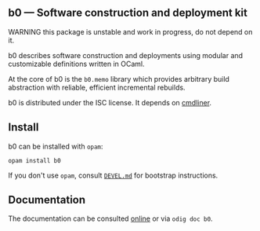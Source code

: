 b0 — Software construction and deployment kit
-------------------------------------------------------------------------------

WARNING this package is unstable and work in progress, do not depend on it. 

b0 describes software construction and deployments using modular and
customizable definitions written in OCaml.

At the core of b0 is the `b0.memo` library which provides arbitrary 
build abstraction with reliable, efficient incremental rebuilds.

b0 is distributed under the ISC license. It depends on [cmdliner][cmdliner].

[cmdliner]: https://erratique.ch/software/cmdliner

## Install

b0 can be installed with `opam`:

    opam install b0

If you don't use `opam`, consult [`DEVEL.md`](DEVEL.md) for bootstrap 
instructions.

## Documentation

The documentation can be consulted [online][doc] or via `odig doc b0`.

[doc]: http://erratique.ch/software/b0/doc
